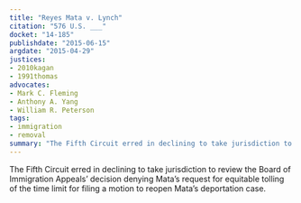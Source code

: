 ```yaml
---
title: "Reyes Mata v. Lynch"
citation: "576 U.S. ___"
docket: "14-185"
publishdate: "2015-06-15"
argdate: "2015-04-29"
justices:
- 2010kagan
- 1991thomas
advocates:
- Mark C. Fleming
- Anthony A. Yang
- William R. Peterson
tags:
- immigration
- removal
summary: "The Fifth Circuit erred in declining to take jurisdiction to review the Board of Immigration Appeals’ decision denying Mata’s request for equitable tolling of the time limit for filing a motion to reopen Mata’s deportation case."
---
```

The Fifth Circuit erred in declining to take jurisdiction to review the Board of Immigration Appeals’ decision denying Mata’s request for equitable tolling of the time limit for filing a motion to reopen Mata’s deportation case.

